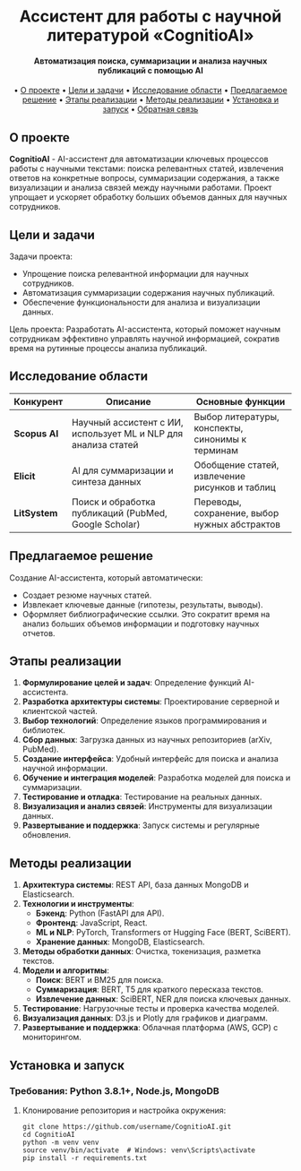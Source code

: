 <h1 align="center">Ассистент для работы с научной литературой «CognitioAI»</h1>
<h4 align="center">Автоматизация поиска, суммаризации и анализа научных публикаций с помощью AI</h4>

<p align="center">
• <a href="#о-проекте">О проекте</a>
• <a href="#цели-и-задачи">Цели и задачи</a>
• <a href="#исследование-области">Исследование области</a>
• <a href="#предлагаемое-решение">Предлагаемое решение</a>
• <a href="#этапы-реализации">Этапы реализации</a>
• <a href="#методы-реализации">Методы реализации</a>
• <a href="#установка-и-запуск">Установка и запуск</a>
• <a href="#обратная-связь">Обратная связь</a>
</p>

## О проекте

**CognitioAI** - AI-ассистент для автоматизации ключевых процессов работы с научными текстами: поиска релевантных статей, извлечения ответов на конкретные вопросы, суммаризации содержания, а также визуализации и анализа связей между научными работами. Проект упрощает и ускоряет обработку больших объемов данных для научных сотрудников.

## Цели и задачи

Задачи проекта:
- Упрощение поиска релевантной информации для научных сотрудников.
- Автоматизация суммаризации содержания научных публикаций.
- Обеспечение функциональности для анализа и визуализации данных.

Цель проекта: Разработать AI-ассистента, который поможет научным сотрудникам эффективно управлять научной информацией, сократив время на рутинные процессы анализа публикаций.

## Исследование области

| Конкурент        | Описание                                                                         | Основные функции                                           |
|------------------|----------------------------------------------------------------------------------|------------------------------------------------------------|
| **Scopus AI**    | Научный ассистент с ИИ, использует ML и NLP для анализа статей                  | Выбор литературы, конспекты, синонимы к терминам           |
| **Elicit**       | AI для суммаризации и синтеза данных                                           | Обобщение статей, извлечение рисунков и таблиц             |
| **LitSystem**    | Поиск и обработка публикаций (PubMed, Google Scholar)                           | Переводы, сохранение, выбор нужных абстрактов              |

## Предлагаемое решение

Создание AI-ассистента, который автоматически:
- Создает резюме научных статей.
- Извлекает ключевые данные (гипотезы, результаты, выводы).
- Оформляет библиографические ссылки.
Это сократит время на анализ больших объемов информации и подготовку научных отчетов.

## Этапы реализации

1. **Формулирование целей и задач**: Определение функций AI-ассистента.
2. **Разработка архитектуры системы**: Проектирование серверной и клиентской частей.
3. **Выбор технологий**: Определение языков программирования и библиотек.
4. **Сбор данных**: Загрузка данных из научных репозиториев (arXiv, PubMed).
5. **Создание интерфейса**: Удобный интерфейс для поиска и анализа научной информации.
6. **Обучение и интеграция моделей**: Разработка моделей для поиска и суммаризации.
7. **Тестирование и отладка**: Тестирование на реальных данных.
8. **Визуализация и анализ связей**: Инструменты для визуализации данных.
9. **Развертывание и поддержка**: Запуск системы и регулярные обновления.

## Методы реализации

1. **Архитектура системы**: REST API, база данных MongoDB и Elasticsearch.
2. **Технологии и инструменты**:
   - **Бэкенд**: Python (FastAPI для API).
   - **Фронтенд**: JavaScript, React.
   - **ML и NLP**: PyTorch, Transformers от Hugging Face (BERT, SciBERT).
   - **Хранение данных**: MongoDB, Elasticsearch.
3. **Методы обработки данных**: Очистка, токенизация, разметка текстов.
4. **Модели и алгоритмы**:
   - **Поиск**: BERT и BM25 для поиска.
   - **Суммаризация**: BERT, T5 для краткого пересказа текстов.
   - **Извлечение данных**: SciBERT, NER для поиска ключевых данных.
5. **Тестирование**: Нагрузочные тесты и проверка качества моделей.
6. **Визуализация данных**: D3.js и Plotly для графиков и диаграмм.
7. **Развертывание и поддержка**: Облачная платформа (AWS, GCP) с мониторингом.

## Установка и запуск

### Требования: Python 3.8.1+, Node.js, MongoDB

1. Клонирование репозитория и настройка окружения:
   ```shell
   git clone https://github.com/username/CognitioAI.git
   cd CognitioAI
   python -m venv venv
   source venv/bin/activate  # Windows: venv\Scripts\activate
   pip install -r requirements.txt

